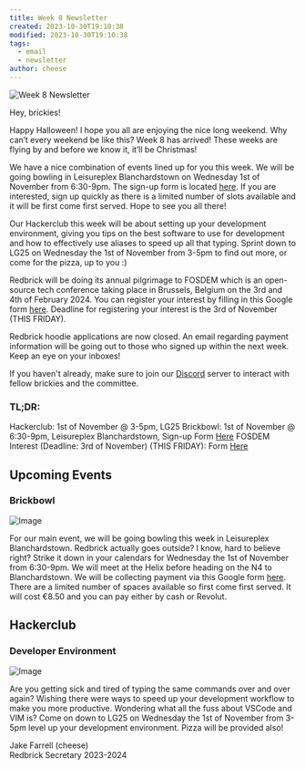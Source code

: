 ```yaml
---
title: Week 8 Newsletter
created: 2023-10-30T19:10:38
modified: 2023-10-30T19:10:38
tags:
  - email
  - newsletter
author: cheese
---
```


![Week 8 Newsletter](https://cdn.discordapp.com/attachments/523562314344038411/1167948637121298533/bowling-bowling-ball.gif?ex=654ffbee&is=653d86ee&hm=1c1726e9bbf0774f2721a6f07efc0f4b16d50e017712e0ed80350c8d3e601c69&)


Hey, brickies!

Happy Halloween! I hope you all are enjoying the nice long weekend. Why 
can’t every weekend be like this? Week 8 has arrived! These weeks are 
flying by and before we know it, it’ll be Christmas!

We have a nice combination of events lined up for you this week. We will 
be going bowling in Leisureplex Blanchardstown on Wednesday 1st of 
November from 6:30-9pm. The sign-up form is located [here](https://forms.gle/dAWX8Wy9LEZczWh29). If you are interested, sign up 
quickly as there is a limited number of slots available and it will be 
first come first served. Hope to see you all there!

Our Hackerclub this week will be about setting up your development 
environment, giving you tips on the best software to use for development 
and how to effectively use aliases to speed up all that typing. Sprint 
down to LG25 on Wednesday the 1st of November from 3-5pm to find out 
more, or come for the pizza, up to you :)

Redbrick will be doing its annual pilgrimage to FOSDEM which is an 
open-source tech conference taking place in Brussels, Belgium on the 3rd 
and 4th of February 2024. You can register your interest by filling in 
this Google form [here](https://forms.gle/2ExGn2XwsjRcgKLm9). Deadline 
for registering your interest is the 3rd of November (THIS FRIDAY).

Redbrick hoodie applications are now closed. An email regarding payment 
information will be going out to those who signed up within the next 
week. Keep an eye on your inboxes!

If you haven't already, make sure to join our [Discord](https://discord.gg/2rCnJftcxn) server to interact with fellow brickies 
and the committee.

### TL;DR:

Hackerclub: 1st of November @ 3-5pm, LG25
Brickbowl: 1st of November @ 6:30-9pm, Leisureplex Blanchardstown, 
Sign-up Form [Here](https://forms.gle/dAWX8Wy9LEZczWh29)
FOSDEM Interest (Deadline: 3rd of November) (THIS FRIDAY): Form [Here](https://forms.gle/2ExGn2XwsjRcgKLm9)


## Upcoming Events


### Brickbowl
![Image](https://cdn.discordapp.com/attachments/897234572608159774/1166501611913347132/Minimalist_Black_White_Bowling_Indoor_Game_Logo.gif?ex=654ab848&is=65384348&hm=b06a417eba8db8098b8b363eeef21cda2250cac5ee20b403cd75825d263c9a04&)


For our main event, we will be going bowling this week in Leisureplex 
Blanchardstown. Redbrick actually goes outside? I know, hard to believe 
right? Strike it down in your calendars for Wednesday the 1st of 
November from 6:30-9pm. We will meet at the Helix before heading on the 
N4 to Blanchardstown. We will be collecting payment via this Google form 
[here](https://forms.gle/dAWX8Wy9LEZczWh29). There are a limited number 
of spaces available so first come first served. It will cost €8.50 and 
you can pay either by cash or Revolut.




## Hackerclub





### Developer Environment
![Image](https://cdn.discordapp.com/attachments/897234572608159774/1168292098517250199/authentic_leather.gif?ex=65513bce&is=653ec6ce&hm=eb30f25c456a98dfcbc68120e150239188e36cdeeeb5138d43f68c858039c039&)


Are you getting sick and tired of typing the same commands over and over 
again? Wishing there were ways to speed up your development workflow to 
make you more productive. Wondering what all the fuss about VSCode and 
VIM is? Come on down to LG25 on Wednesday the 1st of November from 3-5pm 
level up your development environment. Pizza will be provided also!





Jake Farrell (cheese)\
Redbrick Secretary 2023-2024

